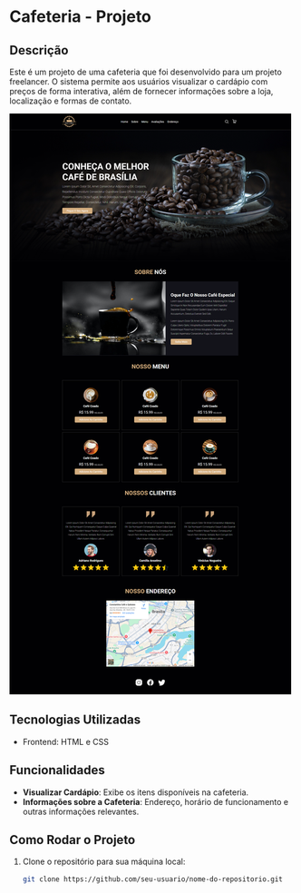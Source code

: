 # Cafeteria - Projeto

## Descrição

Este é um projeto de uma cafeteria que foi desenvolvido para um projeto freelancer. O sistema permite aos usuários visualizar o cardápio com preços de forma interativa, além de fornecer informações sobre a loja, localização e formas de contato.

![Imagem do projeto](imagens/screencapture-127-0-0-1-5500-index-html-2025-03-05-17_20_53.png)

## Tecnologias Utilizadas

- Frontend: HTML e CSS

## Funcionalidades

- **Visualizar Cardápio**: Exibe os itens disponíveis na cafeteria.
- **Informações sobre a Cafeteria**: Endereço, horário de funcionamento e outras informações relevantes.

## Como Rodar o Projeto

1. Clone o repositório para sua máquina local:
   ```bash
   git clone https://github.com/seu-usuario/nome-do-repositorio.git
